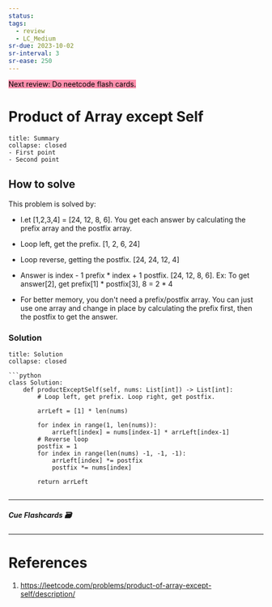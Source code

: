 ```yaml
---
status: 
tags:
  - review
  - LC_Medium
sr-due: 2023-10-02
sr-interval: 3
sr-ease: 250
---
```


<mark style="background: #FF5582A6;">Next review: Do neetcode flash cards.</mark>

# Product of Array except Self
```ad-tldr
title: Summary
collapse: closed
- First point
- Second point
```
## How to solve

This problem is solved by:
- I.et [1,2,3,4]  = [24, 12, 8, 6]. You get each answer by calculating the prefix array and the postfix array.
- Loop left, get the prefix. [1, 2, 6, 24]
- Loop reverse, getting the postfix. [24, 24, 12, 4]
- Answer is index - 1 prefix * index + 1 postfix.  [24, 12, 8, 6]. Ex: To get answer[2], get prefix[1] * postfix[3], 8 = 2 * 4

- For better memory, you don't need a prefix/postfix array. You can just use one array and change in place by calculating the prefix first, then the postfix to get the answer.


### Solution
```ad-tldr
title: Solution
collapse: closed

```python
class Solution:
    def productExceptSelf(self, nums: List[int]) -> List[int]:
        # Loop left, get prefix. Loop right, get postfix.
        
        arrLeft = [1] * len(nums)

        for index in range(1, len(nums)):
            arrLeft[index] = nums[index-1] * arrLeft[index-1]
        # Reverse loop
        postfix = 1
        for index in range(len(nums) -1, -1, -1):
            arrLeft[index] *= postfix
            postfix *= nums[index]

        return arrLeft
        
```

---
##### Cue Flashcards 🗃

---
# References
1. https://leetcode.com/problems/product-of-array-except-self/description/

